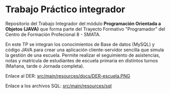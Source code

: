 # Trabajo Práctico integrador

Repositorio del Trabajo Integrador del módulo **Programación Orientada a Objetos (JAVA)** que forma parte del Trayecto Formativo "Programador" del Centro de Formación Profecional 8 - SMATA.

En este TP se integran los conocimientos de Base de datos (MySQL) y código JAVA para crear una aplicación cliente-servidor sencilla que simula la gestión de una escuela. Permite realizar el seguimiento de asistencias, notas y matrícula de estudiantes de escuela primaria en distintos turnos (Mañana, tarde o Jornada completa).

Enlace al DER: [src/main/resources/docs/DER-escuela.PNG](https://github.com/Pablo-Gularte/pablogularte-tpintegrador/blob/main/src/main/resources/docs/DER-escuela.PNG)

Enlace a los archivos SQL: [src/main/resources/sql](https://github.com/Pablo-Gularte/pablogularte-tpintegrador/tree/main/src/main/resources/sql)

